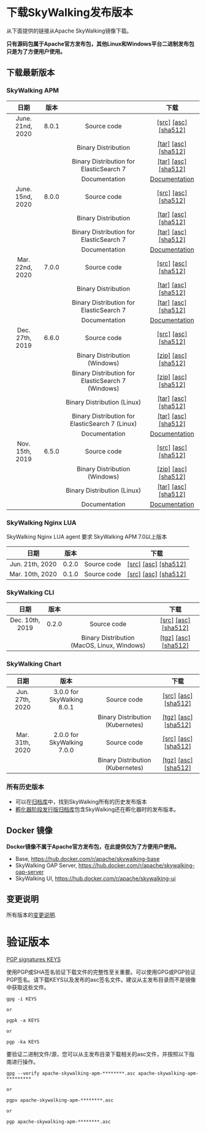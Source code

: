 # 下载SkyWalking发布版本
从下面提供的链接从Apache SkyWalking镜像下载。

**只有源码包属于Apache官方发布包，其他Linux和Windows平台二进制发布包只是为了方便用户使用。**

## 下载最新版本

### SkyWalking APM
| 日期 | 版本| | 下载 |
|:---:|:--:|:--:|:--:|
| June. 21nd, 2020 | 8.0.1 | Source code| [[src]](https://www.apache.org/dyn/closer.cgi/skywalking/8.0.1/apache-skywalking-apm-8.0.1-src.tgz) [[asc]](https://downloads.apache.org/skywalking/8.0.1/apache-skywalking-apm-8.0.1-src.tgz.asc) [[sha512]](https://downloads.apache.org/skywalking/8.0.1/apache-skywalking-apm-8.0.1-src.tgz.sha512)|
| | | Binary Distribution | [[tar]](https://www.apache.org/dyn/closer.cgi/skywalking/8.0.1/apache-skywalking-apm-8.0.1.tar.gz) [[asc]](https://downloads.apache.org/skywalking/8.0.1/apache-skywalking-apm-8.0.1.tar.gz.asc) [[sha512]](https://downloads.apache.org/skywalking/8.0.1/apache-skywalking-apm-8.0.1.tar.gz.sha512)|
| | | Binary Distribution for ElasticSearch 7 | [[tar]](https://www.apache.org/dyn/closer.cgi/skywalking/8.0.1/apache-skywalking-apm-es7-8.0.1.tar.gz) [[asc]](https://downloads.apache.org/skywalking/8.0.1/apache-skywalking-apm-es7-8.0.1.tar.gz.asc) [[sha512]](https://downloads.apache.org/skywalking/8.0.1/apache-skywalking-apm-es7-8.0.1.tar.gz.sha512)|
| | | Documentation| [Documentation](https://github.com/apache/skywalking/blob/v8.0.1/docs/README.md) |
| June. 15nd, 2020 | 8.0.0 | Source code| [[src]](https://www.apache.org/dyn/closer.cgi/skywalking/8.0.0/apache-skywalking-apm-8.0.0-src.tgz) [[asc]](https://downloads.apache.org/skywalking/8.0.0/apache-skywalking-apm-8.0.0-src.tgz.asc) [[sha512]](https://downloads.apache.org/skywalking/8.0.0/apache-skywalking-apm-8.0.0-src.tgz.sha512)|
| | | Binary Distribution | [[tar]](https://www.apache.org/dyn/closer.cgi/skywalking/8.0.0/apache-skywalking-apm-8.0.0.tar.gz) [[asc]](https://downloads.apache.org/skywalking/8.0.0/apache-skywalking-apm-8.0.0.tar.gz.asc) [[sha512]](https://downloads.apache.org/skywalking/8.0.0/apache-skywalking-apm-8.0.0.tar.gz.sha512)|
| | | Binary Distribution for ElasticSearch 7 | [[tar]](https://www.apache.org/dyn/closer.cgi/skywalking/8.0.0/apache-skywalking-apm-es7-8.0.0.tar.gz) [[asc]](https://downloads.apache.org/skywalking/8.0.0/apache-skywalking-apm-es7-8.0.0.tar.gz.asc) [[sha512]](https://downloads.apache.org/skywalking/8.0.0/apache-skywalking-apm-es7-8.0.0.tar.gz.sha512)|
| | | Documentation| [Documentation](https://github.com/apache/skywalking/blob/v8.0.0/docs/README.md) |
| Mar. 22nd, 2020 | 7.0.0 | Source code| [[src]](https://www.apache.org/dyn/closer.cgi/skywalking/7.0.0/apache-skywalking-apm-7.0.0-src.tgz) [[asc]](https://downloads.apache.org/skywalking/7.0.0/apache-skywalking-apm-7.0.0-src.tgz.asc) [[sha512]](https://downloads.apache.org/skywalking/7.0.0/apache-skywalking-apm-7.0.0-src.tgz.sha512)|
| | | Binary Distribution | [[tar]](https://www.apache.org/dyn/closer.cgi/skywalking/7.0.0/apache-skywalking-apm-7.0.0.tar.gz) [[asc]](https://downloads.apache.org/skywalking/7.0.0/apache-skywalking-apm-7.0.0.tar.gz.asc) [[sha512]](https://downloads.apache.org/skywalking/7.0.0/apache-skywalking-apm-7.0.0.tar.gz.sha512)|
| | | Binary Distribution for ElasticSearch 7 | [[tar]](https://www.apache.org/dyn/closer.cgi/skywalking/7.0.0/apache-skywalking-apm-es7-7.0.0.tar.gz) [[asc]](https://downloads.apache.org/skywalking/7.0.0/apache-skywalking-apm-es7-7.0.0.tar.gz.asc) [[sha512]](https://downloads.apache.org/skywalking/7.0.0/apache-skywalking-apm-es7-7.0.0.tar.gz.sha512)|
| | | Documentation| [Documentation](https://github.com/apache/skywalking/blob/v7.0.0/docs/README.md) |
| Dec. 27th, 2019 | 6.6.0 | Source code| [[src]](https://www.apache.org/dyn/closer.cgi/skywalking/6.6.0/apache-skywalking-apm-6.6.0-src.tgz) [[asc]](https://downloads.apache.org/skywalking/6.6.0/apache-skywalking-apm-6.6.0-src.tgz.asc) [[sha512]](https://downloads.apache.org/skywalking/6.6.0/apache-skywalking-apm-6.6.0-src.tgz.sha512)|
| | | Binary Distribution (Windows)| [[zip]](https://www.apache.org/dyn/closer.cgi/skywalking/6.6.0/apache-skywalking-apm-6.6.0.zip) [[asc]](https://downloads.apache.org/skywalking/6.6.0/apache-skywalking-apm-6.6.0.zip.asc) [[sha512]](https://downloads.apache.org/skywalking/6.6.0/apache-skywalking-apm-6.6.0.zip.sha512)|
| | | Binary Distribution for ElasticSearch 7 (Windows)| [[zip]](https://www.apache.org/dyn/closer.cgi/skywalking/6.6.0/apache-skywalking-apm-es7-6.6.0.zip) [[asc]](https://downloads.apache.org/skywalking/6.6.0/apache-skywalking-apm-es7-6.6.0.zip.asc) [[sha512]](https://downloads.apache.org/skywalking/6.6.0/apache-skywalking-apm-es7-6.6.0.zip.sha512)|
| | | Binary Distribution (Linux) | [[tar]](https://www.apache.org/dyn/closer.cgi/skywalking/6.6.0/apache-skywalking-apm-6.6.0.tar.gz) [[asc]](https://downloads.apache.org/skywalking/6.6.0/apache-skywalking-apm-6.6.0.tar.gz.asc) [[sha512]](https://downloads.apache.org/skywalking/6.6.0/apache-skywalking-apm-6.6.0.tar.gz.sha512)|
| | | Binary Distribution for ElasticSearch 7 (Linux) | [[tar]](https://www.apache.org/dyn/closer.cgi/skywalking/6.6.0/apache-skywalking-apm-es7-6.6.0.tar.gz) [[asc]](https://downloads.apache.org/skywalking/6.6.0/apache-skywalking-apm-es7-6.6.0.tar.gz.asc) [[sha512]](https://downloads.apache.org/skywalking/6.6.0/apache-skywalking-apm-es7-6.6.0.tar.gz.sha512)|
| | | Documentation| [Documentation](https://github.com/apache/skywalking/blob/v6.6.0/docs/README.md) |
| Nov. 15th, 2019 | 6.5.0 | Source code| [[src]](https://www.apache.org/dyn/closer.cgi/skywalking/6.5.0/apache-skywalking-apm-6.5.0-src.tgz) [[asc]](https://downloads.apache.org/skywalking/6.5.0/apache-skywalking-apm-6.5.0-src.tgz.asc) [[sha512]](https://downloads.apache.org/skywalking/6.5.0/apache-skywalking-apm-6.5.0-src.tgz.sha512)|
| | | Binary Distribution (Windows)| [[zip]](https://www.apache.org/dyn/closer.cgi/skywalking/6.5.0/apache-skywalking-apm-6.5.0.zip) [[asc]](https://downloads.apache.org/skywalking/6.5.0/apache-skywalking-apm-6.5.0.zip.asc) [[sha512]](https://downloads.apache.org/skywalking/6.5.0/apache-skywalking-apm-6.5.0.zip.sha512)|
| | | Binary Distribution (Linux) | [[tar]](https://www.apache.org/dyn/closer.cgi/skywalking/6.5.0/apache-skywalking-apm-6.5.0.tar.gz) [[asc]](https://downloads.apache.org/skywalking/6.5.0/apache-skywalking-apm-6.5.0.tar.gz.asc) [[sha512]](https://downloads.apache.org/skywalking/6.5.0/apache-skywalking-apm-6.5.0.tar.gz.sha512)|
| | | Documentation| [Documentation](https://github.com/apache/skywalking/blob/v6.5.0/docs/README.md) |

### SkyWalking Nginx LUA
SkyWalking Nginx LUA agent 要求 SkyWalking APM 7.0以上版本

| 日期 | 版本| | 下载 |
|:---:|:--:|:--:|:--:|
| Jun. 21th, 2020 | 0.2.0 | Source code| [[src]](https://www.apache.org/dyn/closer.cgi/skywalking/nginx-lua/0.2.0//skywalking-nginx-lua-0.2.0-src.tgz) [[asc]](https://downloads.apache.org/skywalking/nginx-lua/0.2.0/skywalking-nginx-lua-0.2.0-src.tgz.asc) [[sha512]](https://downloads.apache.org/skywalking/nginx-lua/0.2.0/skywalking-nginx-lua-0.2.0-src.tgz.sha512)|
| Mar. 10th, 2020 | 0.1.0 | Source code| [[src]](https://www.apache.org/dyn/closer.cgi/skywalking/nginx-lua/0.1.0//skywalking-nginx-lua-0.1.0-src.tgz) [[asc]](https://downloads.apache.org/skywalking/nginx-lua/0.1.0/skywalking-nginx-lua-0.1.0-src.tgz.asc) [[sha512]](https://downloads.apache.org/skywalking/nginx-lua/0.1.0/skywalking-nginx-lua-0.1.0-src.tgz.sha512)|

### SkyWalking CLI
| 日期 | 版本| | 下载 |
|:---:|:--:|:--:|:--:|
| Dec. 10th, 2019 | 0.2.0 | Source code| [[src]](https://www.apache.org/dyn/closer.cgi/skywalking/cli/0.2.0/skywalking-cli-0.2.0-src.tgz) [[asc]](https://downloads.apache.org/skywalking/cli/0.2.0/skywalking-cli-0.2.0-src.tgz.asc) [[sha512]](https://downloads.apache.org/skywalking/cli/0.2.0/skywalking-cli-0.2.0-src.tgz.sha512)|
| | | Binary Distribution (MacOS, Linux, Windows)| [[tgz]](https://www.apache.org/dyn/closer.cgi/skywalking/cli/0.2.0/skywalking-cli-0.2.0-bin.tgz) [[asc]](https://downloads.apache.org/skywalking/cli/0.2.0/skywalking-cli-0.2.0-bin.tgz.asc) [[sha512]](https://downloads.apache.org/skywalking/cli/0.2.0/skywalking-cli-0.2.0-bin.tgz.sha512)|

### SkyWalking Chart
| 日期 | 版本| | 下载 |
|:---:|:--:|:--:|:--:|
| Jun. 27th, 2020 | 3.0.0 for SkyWalking 8.0.1 | Source code| [[src]](https://www.apache.org/dyn/closer.cgi/skywalking/kubernetes/3.0.0/skywalking-kubernetes-3.0.0-src.tgz) [[asc]](https://downloads.apache.org/skywalking/kubernetes/3.0.0/skywalking-kubernetes-3.0.0-src.tgz.asc) [[sha512]](https://downloads.apache.org/skywalking/kubernetes/3.0.0/skywalking-kubernetes-3.0.0-src.tgz.sha512)|
| | | Binary Distribution (Kubernetes)| [[tgz]](https://www.apache.org/dyn/closer.cgi/skywalking/kubernetes/3.0.0/skywalking-3.0.0.tgz) [[asc]](https://downloads.apache.org/skywalking/kubernetes/3.0.0/skywalking-3.0.0.tgz.asc) [[sha512]](https://downloads.apache.org/skywalking/kubernetes/3.0.0/skywalking-3.0.0.tgz.sha512)|
| Mar. 31th, 2020 | 2.0.0 for SkyWalking 7.0.0 | Source code| [[src]](https://www.apache.org/dyn/closer.cgi/skywalking/kubernetes/2.0.0/skywalking-kubernetes-2.0.0-src.tgz) [[asc]](https://downloads.apache.org/skywalking/kubernetes/2.0.0/skywalking-kubernetes-2.0.0-src.tgz.asc) [[sha512]](https://downloads.apache.org/skywalking/kubernetes/2.0.0/skywalking-kubernetes-2.0.0-src.tgz.sha512)|
| | | Binary Distribution (Kubernetes)| [[tgz]](https://www.apache.org/dyn/closer.cgi/skywalking/kubernetes/2.0.0/skywalking-2.0.0.tgz) [[asc]](https://downloads.apache.org/skywalking/kubernetes/2.0.0/skywalking-2.0.0.tgz.asc) [[sha512]](https://downloads.apache.org/skywalking/kubernetes/2.0.0/skywalking-2.0.0.tgz.sha512)|

### 所有历史版本
* 可以在[归档库](https://archive.apache.org/dist/skywalking/)中，找到SkyWalking所有的历史发布版本
* [孵化器阶段发行版归档库](ttps://archive.apache.org/dist/incubator/skywalking/)包含SkyWalking还在孵化器时的发布版本。

## Docker 镜像
**Docker镜像不属于Apache官方发布包，在此提供仅为了方便用户使用。**

- Base, https://hub.docker.com/r/apache/skywalking-base
- SkyWalking OAP Server, https://hub.docker.com/r/apache/skywalking-oap-server
- SkyWalking UI, https://hub.docker.com/r/apache/skywalking-ui

## 变更说明
所有版本的[变更说明](https://github.com/apache/skywalking/blob/master/CHANGES.md).

# 验证版本
[PGP signatures KEYS](https://downloads.apache.org/skywalking/KEYS)

使用PGP或SHA签名验证下载文件的完整性至关重要。可以使用GPG或PGP验证PGP签名。请下载KEYS以及发布的asc签名文件。建议从主发布目录而不是镜像中获取这些文件。

```
gpg -i KEYS

or

pgpk -a KEYS

or

pgp -ka KEYS
```

要验证二进制文件/源，您可以从主发布目录下载相关的asc文件，并按照以下指南进行操作。

```
gpg --verify apache-skywalking-apm-********.asc apache-skywalking-apm-*********

or

pgpv apache-skywalking-apm-********.asc

or

pgp apache-skywalking-apm-********.asc
```
